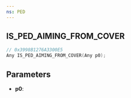 ```yaml
---
ns: PED
---
```

## IS_PED_AIMING_FROM_COVER

```c
// 0x3998B1276A3300E5
Any IS_PED_AIMING_FROM_COVER(Any p0);
```

## Parameters
* **p0**:
